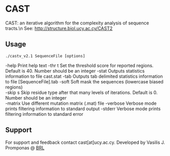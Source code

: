 # CAST
CAST: an iterative algorithm for the complexity analysis of sequence tracts.\n
See: http://structure.biol.ucy.ac.cy/CAST2

## Usage
```
./castv_v2.1 SequenceFile [options]
```

-help    Print help text
-thr t   Set the threshold score for reported regions. Default is 40. Number should be an integer
-stat    Outputs statistics information to file cast.stat
-tab     Outputs tab delimited statistics information to file [SequenceFile].tab
-soft    Soft mask the sequences (lowercase biased regions)                 
-skip s  Skip residue type after that many levels of iterations. Default is 0. Number should be an integer                         
-matrix  Use different mutation matrix (.mat) file
-verbose Verbose mode prints filtering information to standard output
-stderr  Verbose mode prints filtering information to standard error





## Support
For support and feedback contact cast[at]ucy.ac.cy.
Developed by Vasilis J. Promponas @ [BRL](http://troodos.biol.ucy.ac.cy)
